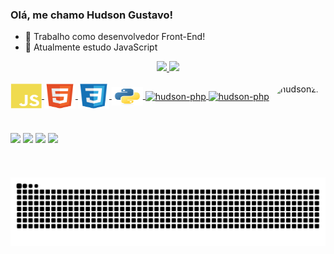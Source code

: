 ### Olá, me chamo Hudson Gustavo!

- 🔭 Trabalho como desenvolvedor Front-End!
- 🌱 Atualmente estudo JavaScript

<div align="center">
  <a href="https://github.com/tlshudson">
  <img height="180em" src="https://github-readme-stats.vercel.app/api?username=tlshudson&show_icons=true&theme=dark&include_all_commits=true&count_private=true"/>
  <img height="180em" src="https://github-readme-stats.vercel.app/api/top-langs/?username=tlshudson&layout=compact&langs_count=7&theme=dark"/>
</div>

<div style="display: inline_block"><br>
  <img align="center" alt="hudson-Js" height="40" width="50" src="https://raw.githubusercontent.com/devicons/devicon/master/icons/javascript/javascript-plain.svg">
  <img align="center" alt="hudson-HTML" height="40" width="50" src="https://raw.githubusercontent.com/devicons/devicon/master/icons/html5/html5-original.svg">
  <img align="center" alt="hudson-CSS" height="40" width="50" src="https://raw.githubusercontent.com/devicons/devicon/master/icons/css3/css3-original.svg">
  <img align="center" alt="hudson-Python" height="30" width="50" src="https://raw.githubusercontent.com/devicons/devicon/master/icons/python/python-original.svg">
  <img align="center" alt="hudson-php" height="40" width="50" src="https://cdn.jsdelivr.net/gh/devicons/devicon/icons/php/php-original.svg">
  <img align="center" alt="hudson-php" height="40" width="50" 
src="https://cdn.jsdelivr.net/gh/devicons/devicon/icons/mysql/mysql-original-wordmark.svg" />
          
  
  <img align="right" alt="hudsonziin" height="150" style="border-radius:50px;" src="https://instagram.fbsb8-2.fna.fbcdn.net/v/t51.2885…h3YIfDD3bV2bHNl9VG07Cw&oe=635DEEE2&_nc_sid=1527a3](https://instagram.fbsb8-2.fna.fbcdn.net/v/t51.2885-19/311636760_628780425413866_4760661352089078641_n.jpg?stp=dst-jpg_s150x150&_nc_ht=instagram.fbsb8-2.fna.fbcdn.net&_nc_cat=110&_nc_ohc=6WpaidiZc8QAX_5kewx&tn=ZUXJ2SgFWPavEi-O&edm=ACWDqb8BAAAA&ccb=7-5&oh=00_AT-uSylXh0zi4GELcnXbb50Mh3YIfDD3bV2bHNl9VG07Cw&oe=635DEEE2&_nc_sid=1527a3">
</div>

#

<div>
  <a href="https://www.instagram.com/tlshudson" target="_blank"><img src="https://img.shields.io/badge/-Instagram-%23E4405F?style=for-the-badge&logo=instagram&logoColor=black" target="_blank"></a>
 <a href="https://discord.gg/M8hnhpj4" target="_blank"><img src="https://img.shields.io/badge/Discord-7289DA?style=for-the-badge&logo=discord&logoColor=black" target="_blank"></a> 
  <a href = "mailto:hudsonteles00@gmail.com"><img src="https://img.shields.io/badge/-Gmail-%23333?style=for-the-badge&logo=gmail&logoColor=black" target="_blank"></a>
  <a href="https://www.linkedin.com/in/hudson-teles-381a451ab/" target="_blank"><img src="https://img.shields.io/badge/-LinkedIn-%230077B5?style=for-the-badge&logo=linkedin&logoColor=black" target="_blank"></a> 

![snake gif](https://github.com/tlshudson/tlshudson/blob/output/github-contribution-grid-snake.svg)
  
  </div>
